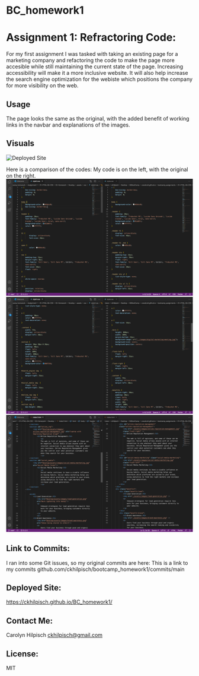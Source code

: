 # BC_homework1
# Assignment 1: Refractoring Code:
For my first assignment I was tasked with taking an existing page for a marketing company and refactoring the code to make the page more accesible while still maintaining the current state of the page.  Increasing accessibility will make it a more inclusive website.  It will also help increase the search engine optimization for the webiste which positions the company for more visibility on the web.  

## Usage
The page looks the same as the original, with the added benefit of working links in the navbar and explanations of the images.

## Visuals
![Deployed Site](Screenshot/Deployed.gif)

Here is a comparison of the codes:  My code is on the left, with the original on the right.
![css_1](Screenshot/CSS_1.png)
![css_2](Screenshot/CSS_2.png)
![html_1](Screenshot/HTML_1.png)


## Link to Commits:

I ran into some Git issues, so my original commits are here:
This is a link to my commits github.com/ckhilpisch/bootcamp_homework1/commits/main
 
## Deployed Site:

https://ckhilpisch.github.io/BC_homework1/

## Contact Me:
Carolyn Hilpisch 
ckhilpisch@gmail.com


## License:
MIT




